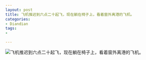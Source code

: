```yaml
---
layout: post
title: 飞机推迟到六点二十起飞，现在躺在椅子上，看着窗外离港的飞机。
categories:
- Diandian
tags:
- 

---
```


![飞机推迟到六点二十起飞，现在躺在椅子上，看着窗外离港的飞机。](http://m2.img.srcdd.com/farm4/d/2012/0901/14/56D78D410AD9224446D2DC665DBCB06F_B500_900_500_667.JPEG "飞机推迟到六点二十起飞，现在躺在椅子上，看着窗外离港的飞机。")
